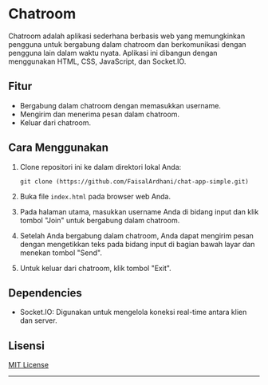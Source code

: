 # Chatroom

Chatroom adalah aplikasi sederhana berbasis web yang memungkinkan pengguna untuk bergabung dalam chatroom dan berkomunikasi dengan pengguna lain dalam waktu nyata. Aplikasi ini dibangun dengan menggunakan HTML, CSS, JavaScript, dan Socket.IO.

## Fitur

- Bergabung dalam chatroom dengan memasukkan username.
- Mengirim dan menerima pesan dalam chatroom.
- Keluar dari chatroom.

## Cara Menggunakan

1. Clone repositori ini ke dalam direktori lokal Anda:

   ```
   git clone (https://github.com/FaisalArdhani/chat-app-simple.git)
   ```

2. Buka file `index.html` pada browser web Anda.

3. Pada halaman utama, masukkan username Anda di bidang input dan klik tombol "Join" untuk bergabung dalam chatroom.

4. Setelah Anda bergabung dalam chatroom, Anda dapat mengirim pesan dengan mengetikkan teks pada bidang input di bagian bawah layar dan menekan tombol "Send".

5. Untuk keluar dari chatroom, klik tombol "Exit".

## Dependencies

- Socket.IO: Digunakan untuk mengelola koneksi real-time antara klien dan server.

## Lisensi

[MIT License](LICENSE)

---
